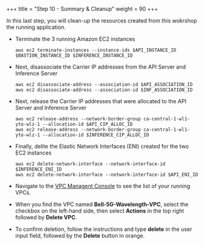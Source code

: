 +++
title = "Step 10 - Summary & Cleanup"
weight = 90
+++

In this last step, you will clean-up the resources created from this wokrshop the running application. 

* Terminate the 3 running Amazon EC2 instances
    ```
    aws ec2 terminate-instances --instance-ids $API_INSTANCE_ID $BASTION_INSTANCE_ID $INFERENCE_INSTANCE_ID
    ```
    
* Next, disassociate the Carrier IP addresses from the API Server and Inference Server
    ```
    aws ec2 disassociate-address --association-id $API_ASSOCIATION_ID
    aws ec2 disassociate-address --association-id $INF_ASSOCIATION_ID
    ```

* Next, release the Carrier IP addresses that were allocated to the API Server and Inference Server
    ```
    aws ec2 release-address --network-border-group ca-central-1-wl1-yto-wlz-1 --allocation-id $API_CIP_ALLOC_ID
    aws ec2 release-address --network-border-group ca-central-1-wl1-yto-wlz-1 --allocation-id $INFERENCE_CIP_ALLOC_ID
    ```
    
* Finally, delite the Elastic Network Interfaces (ENI) created for the two EC2 instances
    ```
    aws ec2 delete-network-interface --network-interface-id $INFERENCE_ENI_ID
    aws ec2 delete-network-interface --network-interface-id $API_ENI_ID
    ```

* Navigate to the [VPC Managent Console](https://ca-central-1.console.aws.amazon.com/vpc/home?region=ca-central-1#vpcs:) to see the list of your running VPCs. 
* When you find the VPC named **Bell-5G-Wavelength-VPC**, select the checkbox on the left-hand side, then select **Actions** in the top right followed by **Delete VPC**.
* To confirm deletion, follow the instructions and type **delete** in the user input field, followed by the **Delete** button in orange.


